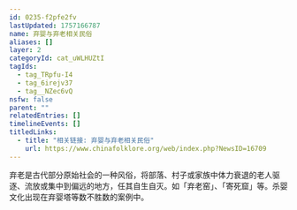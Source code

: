 ```yaml
---
id: 0235-f2pfe2fv
lastUpdated: 1757166787
name: 弃婴与弃老相关民俗
aliases: []
layer: 2
categoryId: cat_uWLHUZtI
tagIds:
  - tag_TRpfu-I4
  - tag_6irejv37
  - tag__NZec6vQ
nsfw: false
parent: ""
relatedEntries: []
timelineEvents: []
titledLinks:
  - title: "相关链接: 弃婴与弃老相关民俗"
    url: https://www.chinafolklore.org/web/index.php?NewsID=16709
---
```


弃老是古代部分原始社会的一种风俗，将部落、村子或家族中体力衰退的老人驱逐、流放或集中到偏远的地方，任其自生自灭。如「弃老窑」、「寄死窟」等。杀婴文化出现在弃婴塔等数不胜数的案例中。